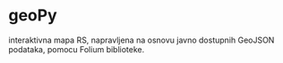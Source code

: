 # geoPy
interaktivna mapa RS, napravljena na osnovu javno dostupnih GeoJSON podataka, pomocu Folium biblioteke.
